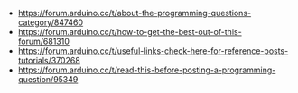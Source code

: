 - https://forum.arduino.cc/t/about-the-programming-questions-category/847460
- https://forum.arduino.cc/t/how-to-get-the-best-out-of-this-forum/681310
- https://forum.arduino.cc/t/useful-links-check-here-for-reference-posts-tutorials/370268
- https://forum.arduino.cc/t/read-this-before-posting-a-programming-question/95349
